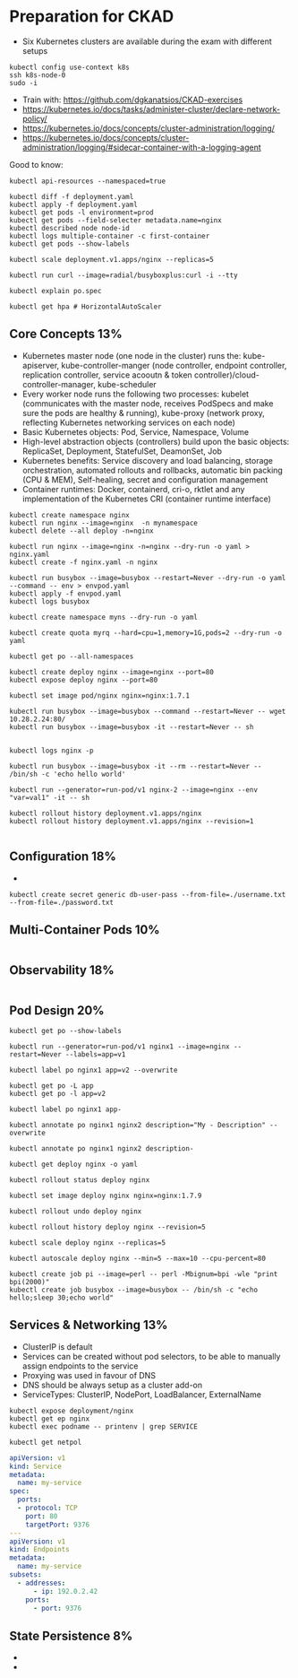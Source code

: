 # Preparation for CKAD

* Six Kubernetes clusters are available during the exam with different setups

```shell
kubectl config use-context k8s
ssh k8s-node-0
sudo -i
```

* Train with: https://github.com/dgkanatsios/CKAD-exercises
* https://kubernetes.io/docs/tasks/administer-cluster/declare-network-policy/
* https://kubernetes.io/docs/concepts/cluster-administration/logging/
* https://kubernetes.io/docs/concepts/cluster-administration/logging/#sidecar-container-with-a-logging-agent

Good to know:

```shell
kubectl api-resources --namespaced=true

kubectl diff -f deployment.yaml
kubectl apply -f deployment.yaml
kubectl get pods -l environment=prod
kubectl get pods --field-selecter metadata.name=nginx
kubectl described node node-id
kubectl logs multiple-container -c first-container
kubectl get pods --show-labels

kubectl scale deployment.v1.apps/nginx --replicas=5

kubectl run curl --image=radial/busyboxplus:curl -i --tty

kubectl explain po.spec

kubectl get hpa # HorizontalAutoScaler
```

## Core Concepts 13%

* Kubernetes master node (one node in the cluster) runs the: kube-apiserver, kube-controller-manger (node controller, endpoint controller, replication controller, service acooutn & token controller)/cloud-controller-manager, kube-scheduler
* Every worker node runs the following two processes: kubelet (communicates with the master node, receives PodSpecs and make sure the pods are healthy & running), kube-proxy (network proxy, reflecting Kubernetes networking services on each node)
* Basic Kubernetes objects: Pod, Service, Namespace, Volume
* High-level abstraction objects (controllers) build upon the basic objects: ReplicaSet, Deployment, StatefulSet, DeamonSet, Job
* Kubernetes benefits: Service discovery and load balancing, storage orchestration, automated rollouts and rollbacks, automatic bin packing (CPU & MEM), Self-healing, secret and configuration management
* Container runtimes: Docker, containerd, cri-o, rktlet and any implementation of the Kubernetes CRI (container runtime interface)


```shell
kubectl create namespace nginx
kubectl run nginx --image=nginx  -n mynamespace
kubectl delete --all deploy -n=nginx

kubectl run nginx --image=nginx -n=nginx --dry-run -o yaml > nginx.yaml
kubectl create -f nginx.yaml -n nginx

kubectl run busybox --image=busybox --restart=Never --dry-run -o yaml --command -- env > envpod.yaml
kubectl apply -f envpod.yaml
kubectl logs busybox

kubectl create namespace myns --dry-run -o yaml

kubectl create quota myrq --hard=cpu=1,memory=1G,pods=2 --dry-run -o yaml

kubectl get po --all-namespaces

kubectl create deploy nginx --image=nginx --port=80
kubectl expose deploy nginx --port=80

kubectl set image pod/nginx nginx=nginx:1.7.1

kubectl run busybox --image=busybox --command --restart=Never -- wget 10.28.2.24:80/
kubectl run busybox --image=busybox -it --restart=Never -- sh


kubectl logs nginx -p

kubectl run busybox --image=busybox -it --rm --restart=Never -- /bin/sh -c 'echo hello world'

kubectl run --generator=run-pod/v1 nginx-2 --image=nginx --env "var=val1" -it -- sh

kubectl rollout history deployment.v1.apps/nginx
kubectl rollout history deployment.v1.apps/nginx --revision=1


```


## Configuration 18%

* 

```shell
kubectl create secret generic db-user-pass --from-file=./username.txt --from-file=./password.txt

```

## Multi-Container Pods 10%




```shell

```

## Observability 18%


```shell

```

## Pod Design 20%

```shell
kubectl get po --show-labels

kubectl run --generator=run-pod/v1 nginx1 --image=nginx --restart=Never --labels=app=v1

kubectl label po nginx1 app=v2 --overwrite

kubectl get po -L app
kubectl get po -l app=v2

kubectl label po nginx1 app-

kubectl annotate po nginx1 nginx2 description="My - Description" --overwrite

kubectl annotate po nginx1 nginx2 description-

kubectl get deploy nginx -o yaml

kubectl rollout status deploy nginx

kubectl set image deploy nginx nginx=nginx:1.7.9

kubectl rollout undo deploy nginx

kubectl rollout history deploy nginx --revision=5

kubectl scale deploy nginx --replicas=5

kubectl autoscale deploy nginx --min=5 --max=10 --cpu-percent=80

kubectl create job pi --image=perl -- perl -Mbignum=bpi -wle "print bpi(2000)"
kubectl create job busybox --image=busybox -- /bin/sh -c "echo hello;sleep 30;echo world"

```

## Services & Networking 13%

* ClusterIP is default
* Services can be created without pod selectors, to be able to manually assign endpoints to the service
* Proxying was used in favour of DNS
* DNS should be always setup as a cluster add-on
* ServiceTypes: ClusterIP, NodePort, LoadBalancer, ExternalName

```shell
kubectl expose deployment/nginx
kubectl get ep nginx
kubectl exec podname -- printenv | grep SERVICE

kubectl get netpol

```

```yaml
apiVersion: v1
kind: Service
metadata:
  name: my-service
spec:
  ports:
  - protocol: TCP
    port: 80
    targetPort: 9376
---
apiVersion: v1
kind: Endpoints
metadata:
  name: my-service
subsets:
  - addresses:
      - ip: 192.0.2.42
    ports:
      - port: 9376
```

## State Persistence 8%

*
*


```shell


```